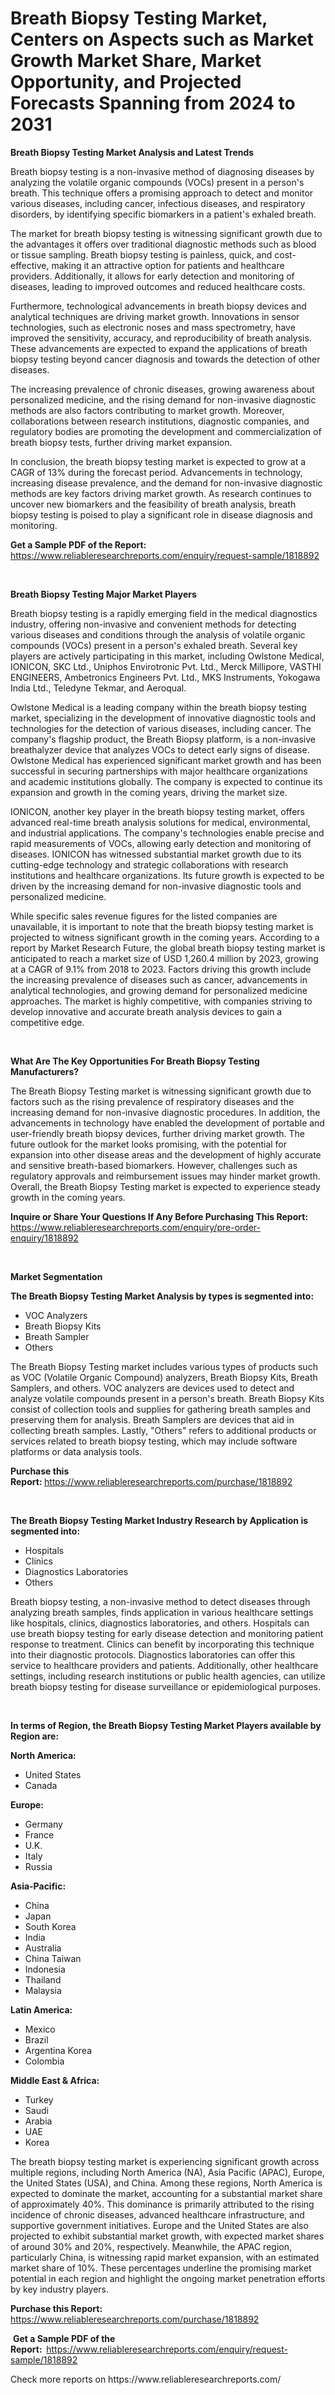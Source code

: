 <p><h1>Breath Biopsy Testing Market, Centers on Aspects such as Market Growth Market Share, Market Opportunity, and Projected Forecasts Spanning from 2024 to 2031</h1></p><p><strong>Breath Biopsy Testing Market Analysis and Latest Trends</strong></p>
<p><p>Breath biopsy testing is a non-invasive method of diagnosing diseases by analyzing the volatile organic compounds (VOCs) present in a person's breath. This technique offers a promising approach to detect and monitor various diseases, including cancer, infectious diseases, and respiratory disorders, by identifying specific biomarkers in a patient's exhaled breath.</p><p>The market for breath biopsy testing is witnessing significant growth due to the advantages it offers over traditional diagnostic methods such as blood or tissue sampling. Breath biopsy testing is painless, quick, and cost-effective, making it an attractive option for patients and healthcare providers. Additionally, it allows for early detection and monitoring of diseases, leading to improved outcomes and reduced healthcare costs.</p><p>Furthermore, technological advancements in breath biopsy devices and analytical techniques are driving market growth. Innovations in sensor technologies, such as electronic noses and mass spectrometry, have improved the sensitivity, accuracy, and reproducibility of breath analysis. These advancements are expected to expand the applications of breath biopsy testing beyond cancer diagnosis and towards the detection of other diseases.</p><p>The increasing prevalence of chronic diseases, growing awareness about personalized medicine, and the rising demand for non-invasive diagnostic methods are also factors contributing to market growth. Moreover, collaborations between research institutions, diagnostic companies, and regulatory bodies are promoting the development and commercialization of breath biopsy tests, further driving market expansion.</p><p>In conclusion, the breath biopsy testing market is expected to grow at a CAGR of 13% during the forecast period. Advancements in technology, increasing disease prevalence, and the demand for non-invasive diagnostic methods are key factors driving market growth. As research continues to uncover new biomarkers and the feasibility of breath analysis, breath biopsy testing is poised to play a significant role in disease diagnosis and monitoring.</p></p>
<p><strong>Get a Sample PDF of the Report:&nbsp;</strong> <a href="https://www.reliableresearchreports.com/enquiry/request-sample/1818892">https://www.reliableresearchreports.com/enquiry/request-sample/1818892</a></p>
<p>&nbsp;</p>
<p><strong>Breath Biopsy Testing Major Market Players</strong></p>
<p><p>Breath biopsy testing is a rapidly emerging field in the medical diagnostics industry, offering non-invasive and convenient methods for detecting various diseases and conditions through the analysis of volatile organic compounds (VOCs) present in a person's exhaled breath. Several key players are actively participating in this market, including Owlstone Medical, IONICON, SKC Ltd., Uniphos Envirotronic Pvt. Ltd., Merck Millipore, VASTHI ENGINEERS, Ambetronics Engineers Pvt. Ltd., MKS Instruments, Yokogawa India Ltd., Teledyne Tekmar, and Aeroqual.</p><p>Owlstone Medical is a leading company within the breath biopsy testing market, specializing in the development of innovative diagnostic tools and technologies for the detection of various diseases, including cancer. The company's flagship product, the Breath Biopsy platform, is a non-invasive breathalyzer device that analyzes VOCs to detect early signs of disease. Owlstone Medical has experienced significant market growth and has been successful in securing partnerships with major healthcare organizations and academic institutions globally. The company is expected to continue its expansion and growth in the coming years, driving the market size.</p><p>IONICON, another key player in the breath biopsy testing market, offers advanced real-time breath analysis solutions for medical, environmental, and industrial applications. The company's technologies enable precise and rapid measurements of VOCs, allowing early detection and monitoring of diseases. IONICON has witnessed substantial market growth due to its cutting-edge technology and strategic collaborations with research institutions and healthcare organizations. Its future growth is expected to be driven by the increasing demand for non-invasive diagnostic tools and personalized medicine.</p><p>While specific sales revenue figures for the listed companies are unavailable, it is important to note that the breath biopsy testing market is projected to witness significant growth in the coming years. According to a report by Market Research Future, the global breath biopsy testing market is anticipated to reach a market size of USD 1,260.4 million by 2023, growing at a CAGR of 9.1% from 2018 to 2023. Factors driving this growth include the increasing prevalence of diseases such as cancer, advancements in analytical technologies, and growing demand for personalized medicine approaches. The market is highly competitive, with companies striving to develop innovative and accurate breath analysis devices to gain a competitive edge.</p></p>
<p>&nbsp;</p>
<p><strong>What Are The Key Opportunities For Breath Biopsy Testing Manufacturers?</strong></p>
<p><p>The Breath Biopsy Testing market is witnessing significant growth due to factors such as the rising prevalence of respiratory diseases and the increasing demand for non-invasive diagnostic procedures. In addition, the advancements in technology have enabled the development of portable and user-friendly breath biopsy devices, further driving market growth. The future outlook for the market looks promising, with the potential for expansion into other disease areas and the development of highly accurate and sensitive breath-based biomarkers. However, challenges such as regulatory approvals and reimbursement issues may hinder market growth. Overall, the Breath Biopsy Testing market is expected to experience steady growth in the coming years.</p></p>
<p><strong>Inquire or Share Your Questions If Any Before Purchasing This Report:</strong> <a href="https://www.reliableresearchreports.com/enquiry/pre-order-enquiry/1818892">https://www.reliableresearchreports.com/enquiry/pre-order-enquiry/1818892</a></p>
<p>&nbsp;</p>
<p><strong>Market Segmentation</strong></p>
<p><strong>The Breath Biopsy Testing Market Analysis by types is segmented into:</strong></p>
<p><ul><li>VOC Analyzers</li><li>Breath Biopsy Kits</li><li>Breath Sampler</li><li>Others</li></ul></p>
<p><p>The Breath Biopsy Testing market includes various types of products such as VOC (Volatile Organic Compound) analyzers, Breath Biopsy Kits, Breath Samplers, and others. VOC analyzers are devices used to detect and analyze volatile compounds present in a person's breath. Breath Biopsy Kits consist of collection tools and supplies for gathering breath samples and preserving them for analysis. Breath Samplers are devices that aid in collecting breath samples. Lastly, "Others" refers to additional products or services related to breath biopsy testing, which may include software platforms or data analysis tools.</p></p>
<p><strong>Purchase this Report:&nbsp;</strong><a href="https://www.reliableresearchreports.com/purchase/1818892">https://www.reliableresearchreports.com/purchase/1818892</a></p>
<p>&nbsp;</p>
<p><strong>The Breath Biopsy Testing Market Industry Research by Application is segmented into:</strong></p>
<p><ul><li>Hospitals</li><li>Clinics</li><li>Diagnostics Laboratories</li><li>Others</li></ul></p>
<p><p>Breath biopsy testing, a non-invasive method to detect diseases through analyzing breath samples, finds application in various healthcare settings like hospitals, clinics, diagnostics laboratories, and others. Hospitals can use breath biopsy testing for early disease detection and monitoring patient response to treatment. Clinics can benefit by incorporating this technique into their diagnostic protocols. Diagnostics laboratories can offer this service to healthcare providers and patients. Additionally, other healthcare settings, including research institutions or public health agencies, can utilize breath biopsy testing for disease surveillance or epidemiological purposes.</p></p>
<p>&nbsp;</p>
<p><strong>In terms of Region, the Breath Biopsy Testing Market Players available by Region are:</strong></p>
<p>
    <p> <strong> North America: </strong>
        <ul>
            <li>United States</li>
            <li>Canada</li>
        </ul>
        </p> 
    <p> <strong> Europe: </strong>
        <ul>
            <li>Germany</li>
            <li>France</li>
            <li>U.K.</li>
            <li>Italy</li>
            <li>Russia</li>
        </ul>
        </p> 
    <p> <strong> Asia-Pacific: </strong>
        <ul>
            <li>China</li>
            <li>Japan</li>
            <li>South Korea</li>
            <li>India</li>
            <li>Australia</li>
            <li>China Taiwan</li>
            <li>Indonesia</li>
            <li>Thailand</li>
            <li>Malaysia</li>
        </ul>
        </p> 
    <p> <strong> Latin America: </strong>
        <ul>
            <li>Mexico</li>
            <li>Brazil</li>
            <li>Argentina Korea</li>
            <li>Colombia</li>
        </ul>
        </p> 
    <p> <strong> Middle East & Africa: </strong>
        <ul>
            <li>Turkey</li>
            <li>Saudi</li>
            <li>Arabia</li>
            <li>UAE</li>
            <li>Korea</li>
        </ul>
    </p>
    </p>
<p><p>The breath biopsy testing market is experiencing significant growth across multiple regions, including North America (NA), Asia Pacific (APAC), Europe, the United States (USA), and China. Among these regions, North America is expected to dominate the market, accounting for a substantial market share of approximately 40%. This dominance is primarily attributed to the rising incidence of chronic diseases, advanced healthcare infrastructure, and supportive government initiatives. Europe and the United States are also projected to exhibit substantial market growth, with expected market shares of around 30% and 20%, respectively. Meanwhile, the APAC region, particularly China, is witnessing rapid market expansion, with an estimated market share of 10%. These percentages underline the promising market potential in each region and highlight the ongoing market penetration efforts by key industry players.</p></p>
<p><strong>Purchase this Report: </strong><a href="https://www.reliableresearchreports.com/purchase/1818892">https://www.reliableresearchreports.com/purchase/1818892</a></p>
<p>&nbsp;<strong>Get a Sample PDF of the Report:&nbsp;&nbsp;</strong><a href="https://www.reliableresearchreports.com/enquiry/request-sample/1818892">https://www.reliableresearchreports.com/enquiry/request-sample/1818892</a></p>
<p><strong></strong></p>
<p>Check more reports on https://www.reliableresearchreports.com/</p>